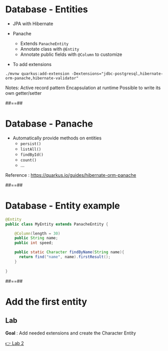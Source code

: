 <!-- .slide: class="with-code" -->
# Database - Entities

- JPA with Hibernate 
- Panache
  - Extends ```PanacheEntity```
  - Annotate class with ```@Entity```
  - Annotate public fields with ```@Column``` to customize

- To add extensions 
```shell
./mvnw quarkus:add-extension -Dextensions="jdbc-postgresql,hibernate-orm-panache,hibernate-validator"
```

Notes:
Active record pattern
Encapsulation at runtime
Possible to write its own getter/setter

##==##

# Database - Panache

- Automatically provide methods on entities
  - ```persist()```
  - ```listAll()```
  - ```findById()```
  - ```count()```
  - ...

Reference : https://quarkus.io/guides/hibernate-orm-panache

##==##

# Database - Entity example

```java
@Entity
public class MyEntity extends PanacheEntity {

    @Column(length = 30)
    public String name;
    public int speed;

    public static Character findByName(String name){
      return find("name", name).firstResult();
    }
    
}
```


##==##
<!-- .slide: class="exercice" -->
# Add the first entity

## Lab

**Goal** : Add needed extensions and create the Character Entity

[👉 Lab 2](https://github.com/sfeir-open-source/sfeir-school-quarkus/blob/speaker/steps/01.06-database/README.md)


